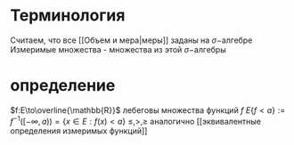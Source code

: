 # Терминология
Считаем, что все [[Объем и мера|меры]] заданы на $\sigma-$алгебре
Измеримые множества - множества из этой $\sigma-$алгебры
# определение
$f:E\to\overline{\mathbb{R}}$ лебеговы множества функций $f$
$E\{f < a\} := f^{-1}([-\infty, a)) = \{x \in E : f(x) < a\}$
$\leq, >, \geq$ аналогично
[[эквивалентные определения измеримых функций]]